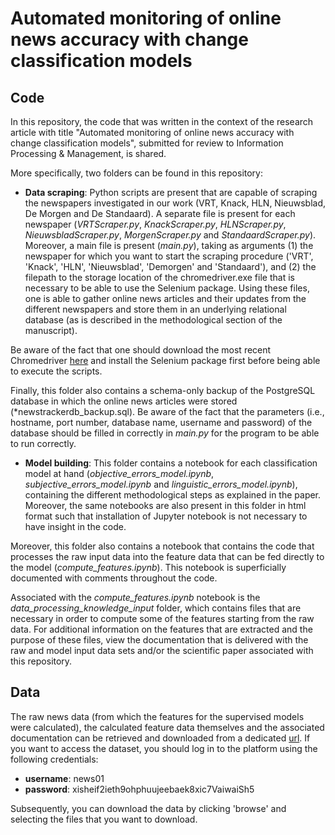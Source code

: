 # Automated monitoring of online news accuracy with change classification models

## Code

In this repository, the code that was written in the context of the research article with title "Automated monitoring of online news accuracy with change classification models", submitted for review to Information Processing & Management, is shared.

More specifically, two folders can be found in this repository:

* **Data scraping**: Python scripts are present that are capable of scraping the newspapers investigated in our work (VRT, Knack, HLN, Nieuwsblad, De Morgen and De Standaard).
A separate file is present for each newspaper (*VRTScraper.py*, *KnackScraper.py*, *HLNScraper.py*, *NieuwsbladScraper.py*, *MorgenScraper.py* and *StandaardScraper.py*).
Moreover, a main file is present (*main.py*), taking as arguments (1) the newspaper for which you want to start the scraping procedure ('VRT', 'Knack', 'HLN', 'Nieuwsblad', 'Demorgen' and 'Standaard'), and (2) the filepath to the storage location of the chromedriver.exe file that is necessary to be able to use the Selenium package.
Using these files, one is able to gather online news articles and their updates from the different newspapers and store them in an underlying relational database (as is described in the methodological section of the manuscript).

Be aware of the fact that one should download the most recent Chromedriver [here](https://chromedriver.chromium.org/home) and install the Selenium package first before being able to execute the scripts.

Finally, this folder also contains a schema-only backup of the PostgreSQL database in which the online news articles were stored (*newstrackerdb_backup.sql).
Be aware of the fact that the parameters (i.e., hostname, port number, database name, username and password) of the database should be filled in correctly in *main.py* for the program to be able to run correctly.

* **Model building**: This folder contains a notebook for each classification model at hand (*objective_errors_model.ipynb*, *subjective_errors_model.ipynb* and *linguistic_errors_model.ipynb*), containing the different methodological steps as explained in the paper. Moreover, the same notebooks are also present in this folder in html format such that installation of Jupyter notebook is not necessary to have insight in the code.

Moreover, this folder also contains a notebook that contains the code that processes the raw input data into the feature data that can be fed directly to the model (*compute_features.ipynb*).
This notebook is superficially documented with comments throughout the code.

Associated with the *compute_features.ipynb* notebook is the *data_processing_knowledge_input* folder, which contains files that are necessary in order to compute some of the features starting from the raw data.
For additional information on the features that are extracted and the purpose of these files, view the documentation that is delivered with the raw and model input data sets and/or the scientific paper associated with this repository.

## Data

The raw news data (from which the features for the supervised models were calculated), the calculated feature data themselves and the associated documentation can be retrieved and downloaded from a dedicated [url](https://ddcmfs.ugent.be).
If you want to access the dataset, you should log in to the platform using the following credentials:

* **username**: news01
* **password**: xisheif2ieth9ohphuujeebaek8xic7VaiwaiSh5

Subsequently, you can download the data by clicking 'browse' and selecting the files that you want to download.
